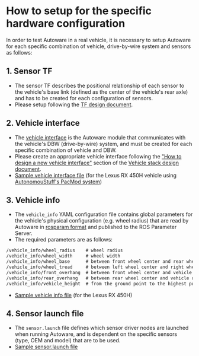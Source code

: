 # How to setup for the specific hardware configuration

In order to test Autoware in a real vehicle, it is necessary to setup Autoware for each specific combination of vehicle, drive-by-wire system and sensors as follows:

## 1. Sensor TF

- The sensor TF describes the positional relationship of each sensor to the vehicle's base link (defined as the center of the vehicle's rear axle) and has to be created for each configuration of sensors.
- Please setup following the [TF design document](https://github.com/tier4/AutowareArchitectureProposal.proj/blob/master/design/TF.md).

## 2. Vehicle interface

- The [vehicle interface](https://github.com/tier4/AutowareArchitectureProposal.proj/blob/master/design/Vehicle/Vehicle.md#vehicle-interface) is the Autoware module that communicates with the vehicle's DBW (drive-by-wire) system, and must be created for each specific combination of vehicle and DBW.
- Please create an appropriate vehicle interface following the ["How to design a new vehicle interface"](https://github.com/tier4/AutowareArchitectureProposal.proj/blob/master/design/Vehicle/Vehicle.md#how-to-design-a-new-vehicle-interface) section of the [Vehicle stack design document](https://github.com/tier4/AutowareArchitectureProposal.proj/blob/master/design/Vehicle/Vehicle.md).
- [Sample vehicle interface file](https://github.com/tier4/lexus_description.iv.universe/blob/master/launch/vehicle_interface.launch) (for the Lexus RX 450H vehicle using [AutonomouStuff's PacMod system](https://autonomoustuff.com/products/pacmod))

## 3. Vehicle info

- The `vehicle_info` YAML configuration file contains global parameters for the vehicle's physical configuration (e.g. wheel radius) that are read by Autoware in [rosparam format](http://wiki.ros.org/rosparam) and published to the ROS Parameter Server.
- The required parameters are as follows:

```txt
/vehicle_info/wheel_radius    # wheel radius
/vehicle_info/wheel_width     # wheel width
/vehicle_info/wheel_base      # between front wheel center and rear wheel center
/vehicle_info/wheel_tread     # between left wheel center and right wheel center
/vehicle_info/front_overhang  # between front wheel center and vehicle front
/vehicle_info/rear_overhang   # between rear wheel center and vehicle rear
/vehicle_info/vehicle_height  # from the ground point to the highest point
```

- [Sample vehicle info file](https://github.com/tier4/lexus_description.iv.universe/blob/master/config/vehicle_info.yaml) (for the Lexus RX 450H)

## 4. Sensor launch file

- The `sensor.launch` file defines which sensor driver nodes are launched when running Autoware, and is dependent on the specific sensors (type, OEM and model) that are to be used.
- [Sample sensor.launch file](https://github.com/tier4/autoware_launcher.iv.universe/blob/master/sensing_launch/launch/sensing.launch)
